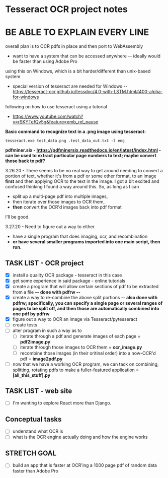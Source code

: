 # Tesseract OCR project notes

# BE ABLE TO EXPLAIN EVERY LINE

overall plan is to OCR pdfs in place and then port to WebAssembly
- want to have a system that can be accessed anywhere
 -- ideally would be faster than using Adobe Pro

using this on Windows, which is a bit harder/different than unix-based system
- special version of tesseract are needed for Windows
 -- https://tesseract-ocr.github.io/tessdoc/4.0-with-LSTM.html#400-alpha-for-windows

following on how to use tesseract using a tutorial 
- https://www.youtube.com/watch?v=rSKYTefQv5g&feature=emb_rel_pause

**Basic command to recognize text in a .png image using tesseract:** 

  `tesseract.exe test_data.png .test_data_out.txt -l eng`

**pdfminer.six - https://pdfminersix.readthedocs.io/en/latest/index.html - can be used to extract particular page numbers to text; maybe convert those back to pdf?**

3.26.20 - There seems to be no real way to get around needing to convert a portion of text, whether it's from a pdf or some other format, to an image **first** and then applying OCR to the text in the image.  I got a bit excited and confused thinking I found a way around this.  So, as long as I can 
- split up a multi-page pdf into multiple images, 
- then iterate over those images to OCR them, 
- **then** convert the OCR'd images back into pdf format

I'll be good.

3.27.20 - Need to figure out a way to either 
 - have a single program that does imaging, ocr, and recombination
 - **or have several smaller programs imported into one main script, then run.**


## TASK LIST - OCR project
- [x] install a quality OCR package - tesseract in this case
- [x] get some experience in said package - online tutorials
- [x] create a program that will allow certain sections of pdf to be extracted from a file **-- done with pdfrw --**
- [x] create a way to re-combine the above split portions **-- also done with pdfrw; specifically, you can specify a single page or several ranges of pages to be split off, and then those are automatically combined into one pdf by pdfrw**
- [x] figure out a way to OCR an image via Tesseract/pytesseract
- [ ] create tests
- [ ] alter program in such a way as to 
    - [ ] iterate through a pdf and generate images of each page = **pdf2image.py**
    - [ ] iterate through those images to OCR them = **ocr_image.py**
    - [ ] recombine those images (in their oritinal order) into a now-OCR'd pdf = **image2pdf.py**
- [ ] now that we have a working OCR program, we can tack on combining, splitting, rotating pdfs to make a fuller-featured application = **[all_this_stuff].py**
 
## TASK LIST - web site
- [ ] I'm wanting to explore React more than Django.

## Conceptual tasks
- [ ] understand what OCR is
- [ ] what is the OCR engine actually doing and how the engine works

## STRETCH GOAL
- [ ] build an app that is faster at OCR'ing a 1000 page pdf of random data faster than Adobe Pro